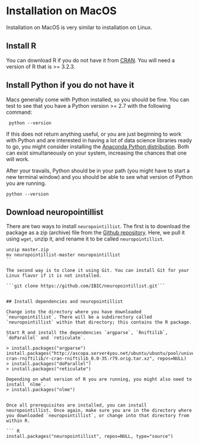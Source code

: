 # Installation on MacOS
Installation on MacOS is very similar to installation on Linux. 

## Install R 
You can download R if you do not have it from [CRAN](https://cran.r-project.org/bin/macosx). You will need a version of R that is >= 3.2.3.

## Install Python if you do not have it

Macs generally come with Python installed, so you should be fine. You can test to see that you have a Python version >= 2.7 with the following command:

``` python --version```

If this does not return anything useful, or you are just beginning to
work with Python and are interested in having a lot of data science
libraries ready to go, you might consider installing the
[Anaconda Python distribution](https://www.anaconda.com). Both can
exist simultaneously on your system, increasing the chances that one
will work.

After your travails, Python should be in your path (you might have to
start a new terminal window) and you should be able to see what
version of Python you are running.

```python --version```

## Download neuropointillist
There are two ways to install `neuropointillist`. The first is to download the package as a zip (archive) file from the [Github repository](https://github.com/IBIC/neuropointillist). Here, we pull it using `wget`, unzip it, and rename it to be called `neuropointillist`.

```wget https://github.com/IBIC/neuropointillist/archive/master.zip
unzip master.zip
mv neuropointillist-master neuropointillist
``

The second way is to clone it using Git. You can install Git for your Linux flavor if it is not installed.

```git clone https://github.com/IBIC/neuropointillist.git```


## Install dependencies and neuropointillist

Change into the directory where you have downloaded `neuropointillist`. There will be a subdirectory called `neuropointillist` within that directory; this contains the R package. 

Start R and install the dependencies `argparse`, `Rniftilib`, `doParallel` and `reticulate`. 

> install.packages("argparse")
install.packages("http://ascopa.server4you.net/ubuntu/ubuntu/pool/universe/r/r-cran-rniftilib/r-cran-rniftilib_0.0-35.r79.orig.tar.xz", repos=NULL)
> install.packages("doParallel")
> install.packages("reticulate")

Depending on what version of R you are running, you might also need to install `nlme`.
> install.packages("nlme")


Once all prerequisites are installed, you can install neuropointillist. Once again, make sure you are in the directory where you downloaded `neuropointillist`, or change into that directory from within R. 

``` R
install.packages("neuropointillist", repos=NULL, type="source")
```



